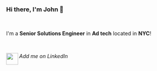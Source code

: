 ### Hi there, I'm John 👋

<br />

I'm a **Senior Solutions Engineer** in **Ad tech** located in **NYC**!

<br />

_Add me on LinkedIn_ [<img align="left" height="32" width="32" src="https://img.icons8.com/doodle/48/000000/linkedin--v2.png" />](https://www.linkedin.com/in/john-solano/)

<!--
**john-solano/john-solano** is a ✨ _special_ ✨ repository because its `README.md` (this file) appears on your GitHub profile.

Here are some ideas to get you started:

- 🔭 I’m currently working on ...
- 🌱 I’m currently learning ...
- 👯 I’m looking to collaborate on ...
- 🤔 I’m looking for help with ...
- 💬 Ask me about ...
- 📫 How to reach me: ...
- 😄 Pronouns: ...
- ⚡ Fun fact: ...
-->
